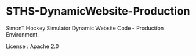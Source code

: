 # STHS-DynamicWebsite-Production 
SimonT Hockey Simulator Dynamic Website Code - Production Environment.

License : Apache 2.0
